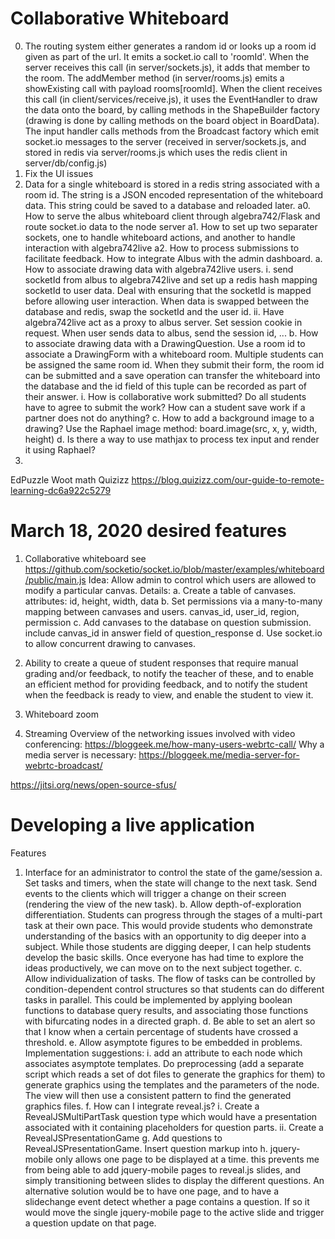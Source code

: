 # Collaborative Whiteboard
0. The routing system either generates a random id or looks up a room id given as part of the url. It emits a socket.io call to 'roomId'. When the server receives this call (in server/sockets.js), it adds that member to the room. The addMember method (in server/rooms.js) emits a showExisting call with payload rooms[roomId]. When the client receives this call (in client/services/receive.js), it uses the EventHandler to draw the data onto the board, by calling methods in the ShapeBuilder factory (drawing is done by calling methods on the board object in BoardData). The input handler calls methods from the Broadcast factory which emit socket.io messages to the server (received in server/sockets.js, and stored in redis via server/rooms.js which uses the redis client in server/db/config.js)
1. Fix the UI issues
2. Data for a single whiteboard is stored in a redis string associated with a room id. The string is a JSON encoded representation of the whiteboard data. This string could be saved to a database and reloaded later.
  a0. How to serve the albus whiteboard client through algebra742/Flask and route socket.io data to the node server
  a1. How to set up two separater sockets, one to handle whiteboard actions, and another to handle interaction with algebra742live
  a2. How to process submissions to facilitate feedback. How to integrate Albus with the admin dashboard.
  a. How to associate drawing data with algebra742live users.
    i. send socketId from albus to algebra742live and set up a redis hash mapping socketId to user data. Deal with ensuring that the socketId is mapped before allowing user interaction. When data is swapped between the database and redis, swap the socketId and the user id.
    ii. Have algebra742live act as a proxy to albus server. Set session cookie in request. When user sends data to albus, send the session id, ... 
  b. How to associate drawing data with a DrawingQuestion. Use a room id to associate a DrawingForm with a whiteboard room. Multiple students can be assigned the same room id. When they submit their form, the room id can be submitted and a save operation can transfer the whiteboard into the database and the id field of this tuple can be recorded as part of their answer.
     i. How is collaborative work submitted? Do all students have to agree to submit the work? How can a student save work if a partner does not do anything?
  c. How to add a background image to a drawing? Use the Raphael image method: board.image(src, x, y, width, height)
  d. Is there a way to use mathjax to process tex input and render it using Raphael?
3. 
EdPuzzle
Woot math
Quizizz
https://blog.quizizz.com/our-guide-to-remote-learning-dc6a922c5279
# March 18, 2020 desired features
1. Collaborative whiteboard
see https://github.com/socketio/socket.io/blob/master/examples/whiteboard/public/main.js
Idea: Allow admin to control which users are allowed to modify a particular canvas.
Details:
  a. Create a table of canvases. attributes: id, height, width, data
  b. Set permissions via a many-to-many mapping between canvases and users. canvas_id, user_id, region, permission
  c. Add canvases to the database on question submission. include canvas_id in answer field of question_response
  d. Use socket.io to allow concurrent drawing to canvases.

2. Ability to create a queue of student responses that require manual grading and/or feedback, to notify the teacher of these, and to enable an efficient method for providing feedback, and to notify the student when the feedback is ready to view, and enable the student to view it.
3. Whiteboard zoom
4. Streaming
Overview of the networking issues involved with video conferencing:
https://bloggeek.me/how-many-users-webrtc-call/
Why a media server is necessary:
https://bloggeek.me/media-server-for-webrtc-broadcast/

https://jitsi.org/news/open-source-sfus/

# Developing a live application
Features
1. Interface for an administrator to control the state of the game/session
  a. Set tasks and timers, when the state will change to the next task. Send events to the clients which will trigger a change on their screen (rendering the view of the new task).
  b. Allow depth-of-exploration differentiation. Students can progress through the stages of a multi-part task at their own pace. This would provide students who demonstrate understanding of the basics with an opportunity to dig deeper into a subject. While those students are digging deeper, I can help students develop the basic skills. Once everyone has had time to explore the ideas productively, we can move on to the next subject together.
  c. Allow individualization of tasks. The flow of tasks can be controlled by condition-dependent control structures so that students can do different tasks in parallel. This could be implemented by applying boolean functions to database query results, and associating those functions with bifurcating nodes in a directed graph.
  d. Be able to set an alert so that I know when a certain percentage of students have crossed a threshold.
  e. Allow asymptote figures to be embedded in problems. Implementation suggestions:
    i. add an attribute to each node which associates asymptote templates. Do preprocessing (add a separate script which reads a set of dot files to generate the graphics for them) to generate graphics using the templates and the parameters of the node. The view will then use a consistent pattern to find the generated graphics files.
  f. How can I integrate reveal.js? 
    i. Create a RevealJSMultiPartTask question type which would have a presentation associated with it containing placeholders for question parts.
    ii. Create a RevealJSPresentationGame
  g. Add questions to RevealJSPresentationGame. Insert question markup into 
  h. jquery-mobile only allows one page to be displayed at a time. this prevents me from being able to add jquery-mobile pages to reveal.js slides, and simply transitioning between slides to display the different questions. An alternative solution would be to have one page, and to have a slidechange event detect whether a page contains a question. If so it would move the single jquery-mobile page to the active slide and trigger a question update on that page.

